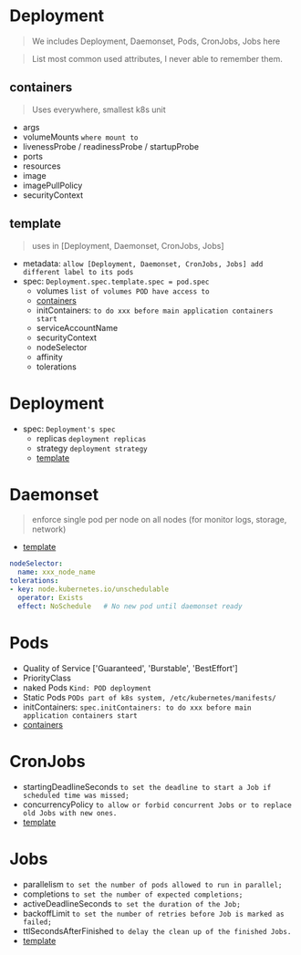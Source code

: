 # Deployment
> We includes Deployment, Daemonset, Pods, CronJobs, Jobs here

> List most common used attributes, I never able to remember them.

## containers
> Uses everywhere, smallest k8s unit
- args
- volumeMounts `where mount to`
- livenessProbe / readinessProbe / startupProbe
- ports
- resources
- image
- imagePullPolicy
- securityContext

## template
> uses in [Deployment, Daemonset, CronJobs, Jobs]
- metadata: `allow [Deployment, Daemonset, CronJobs, Jobs] add different label to its pods`
- spec: `Deployment.spec.template.spec = pod.spec`
  - volumes `list of volumes POD have access to`
  - [containers](#containers)
  - initContainers: `to do xxx before main application containers start`
  - serviceAccountName
  - securityContext
  - nodeSelector
  - affinity
  - tolerations

# Deployment
- spec: `Deployment's spec`
  - replicas `deployment replicas`
  - strategy `deployment strategy`
  - [template](#template)
# Daemonset
> enforce single pod per node on all nodes (for monitor logs, storage, network) 
- [template](#template)
```yml
nodeSelector:
  name: xxx_node_name
tolerations:
- key: node.kubernetes.io/unschedulable
  operator: Exists
  effect: NoSchedule   # No new pod until daemonset ready
```

# Pods
- Quality of Service ['Guaranteed', 'Burstable', 'BestEffort']
- PriorityClass 
- naked Pods `Kind: POD deployment`
- Static Pods `PODs part of k8s system, /etc/kubernetes/manifests/`
- initContainers: `spec.initContainers: to do xxx before main application containers start`
- [containers](#containers)
# CronJobs
- startingDeadlineSeconds `to set the deadline to start a Job if scheduled time was missed;`
- concurrencyPolicy `to allow or forbid concurrent Jobs or to replace old Jobs with new ones. `
- [template](#template)
# Jobs
- parallelism `to set the number of pods allowed to run in parallel;`
- completions `to set the number of expected completions;`
- activeDeadlineSeconds `to set the duration of the Job;`
- backoffLimit `to set the number of retries before Job is marked as failed;`
- ttlSecondsAfterFinished `to delay the clean up of the finished Jobs.`
- [template](#template)